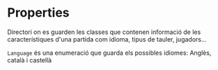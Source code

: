 # Properties

Directori on es guarden les classes que contenen informació de les característiques d'una partida com idioma, tipus de
tauler, jugadors...

`Language` és una enumeració que guarda els possibles idiomes: Anglès, català i castellà